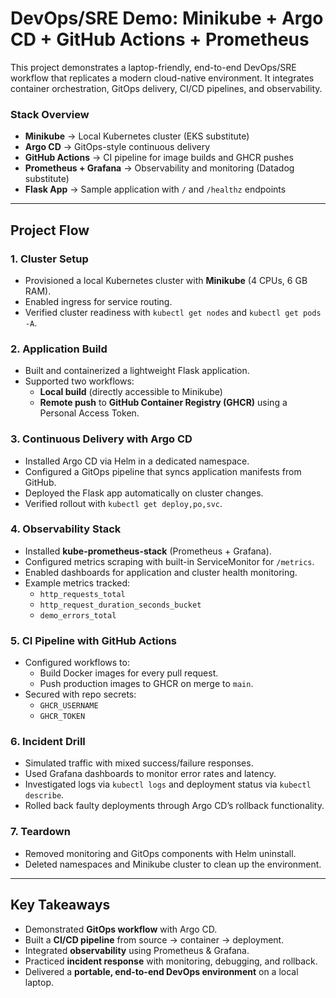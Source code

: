 # DevOps/SRE Demo: Minikube + Argo CD + GitHub Actions + Prometheus  

This project demonstrates a laptop-friendly, end-to-end DevOps/SRE workflow that replicates a modern cloud-native environment. It integrates container orchestration, GitOps delivery, CI/CD pipelines, and observability.  

### Stack Overview
- **Minikube** → Local Kubernetes cluster (EKS substitute)  
- **Argo CD** → GitOps-style continuous delivery  
- **GitHub Actions** → CI pipeline for image builds and GHCR pushes  
- **Prometheus + Grafana** → Observability and monitoring (Datadog substitute)  
- **Flask App** → Sample application with `/` and `/healthz` endpoints  

---

## Project Flow

### 1. Cluster Setup  
- Provisioned a local Kubernetes cluster with **Minikube** (4 CPUs, 6 GB RAM).  
- Enabled ingress for service routing.  
- Verified cluster readiness with `kubectl get nodes` and `kubectl get pods -A`.  

### 2. Application Build  
- Built and containerized a lightweight Flask application.  
- Supported two workflows:  
  - **Local build** (directly accessible to Minikube)  
  - **Remote push** to **GitHub Container Registry (GHCR)** using a Personal Access Token.  

### 3. Continuous Delivery with Argo CD  
- Installed Argo CD via Helm in a dedicated namespace.  
- Configured a GitOps pipeline that syncs application manifests from GitHub.  
- Deployed the Flask app automatically on cluster changes.  
- Verified rollout with `kubectl get deploy,po,svc`.  

### 4. Observability Stack  
- Installed **kube-prometheus-stack** (Prometheus + Grafana).  
- Configured metrics scraping with built-in ServiceMonitor for `/metrics`.  
- Enabled dashboards for application and cluster health monitoring.  
- Example metrics tracked:  
  - `http_requests_total`  
  - `http_request_duration_seconds_bucket`  
  - `demo_errors_total`  

### 5. CI Pipeline with GitHub Actions  
- Configured workflows to:  
  - Build Docker images for every pull request.  
  - Push production images to GHCR on merge to `main`.  
- Secured with repo secrets:  
  - `GHCR_USERNAME`  
  - `GHCR_TOKEN`  

### 6. Incident Drill  
- Simulated traffic with mixed success/failure responses.  
- Used Grafana dashboards to monitor error rates and latency.  
- Investigated logs via `kubectl logs` and deployment status via `kubectl describe`.  
- Rolled back faulty deployments through Argo CD’s rollback functionality.  

### 7. Teardown  
- Removed monitoring and GitOps components with Helm uninstall.  
- Deleted namespaces and Minikube cluster to clean up the environment.  

---

## Key Takeaways
- Demonstrated **GitOps workflow** with Argo CD.  
- Built a **CI/CD pipeline** from source → container → deployment.  
- Integrated **observability** using Prometheus & Grafana.  
- Practiced **incident response** with monitoring, debugging, and rollback.  
- Delivered a **portable, end-to-end DevOps environment** on a local laptop.  
